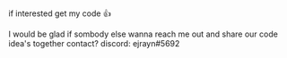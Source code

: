 if interested get my code 👍

I would be glad if sombody else wanna reach me out and share our code idea's together 
contact? discord: ejrayn#5692 

